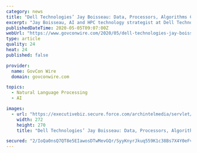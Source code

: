 ```yaml
---
category: news
title: "Dell Technologies’ Jay Boisseau: Data, Processors, Algorithms Could Help Agencies Advance AI Adoption"
excerpt: "Jay Boisseau, AI and HPC technology strategist at Dell Technologies (NYSE: DELL), has said collection of more digital data, emergence of new processors and graphics processing units and development of better algorithms are the three elements that could help federal agencies create a “perfect storm” to push the adoption of artificial intelligence."
publishedDateTime: 2020-05-05T09:07:00Z
webUrl: "https://www.govconwire.com/2020/05/dell-technologies-jay-boisseau-data-processors-algorithms-could-help-agencies-advance-ai-adoption/"
type: article
quality: 24
heat: 24
published: false

provider:
  name: GovCon Wire
  domain: govconwire.com

topics:
  - Natural Language Processing
  - AI

images:
  - url: "https://executivebiz.secure.force.com/archintelmedia/servlet/servlet.FileDownload?file=00Pf30000140zrNEAQ"
    width: 272
    height: 270
    title: "Dell Technologies’ Jay Boisseau: Data, Processors, Algorithms Could Help Agencies Advance AI Adoption"

secured: "2/IoQa0nsQ7QT8e5EIawosDTwMevGQr/SyyKnyrJkuq559K1c38Bs7X4Y0eFvmVoQl5AMOXqoLUfGlkLzgufjn2yXd41C788SCOMq47sgvA80z+O60mqCahjbSxroXaUyiYy/U3zl5xeOIR3plsCb2dFePg9sHSGNayFJAxk0b6UN2KvtAkW7FHL7WpvBMofd1PhdijPU2f36VN/SOApDpe6E0ghhPjkVSLis1XDpe+3oxE1AEsr3tF86WNUu2mRCHRCeXlfwRZ9LSWImjnLDsLdpeE2h894TS5xnpr6MpiouhmWjyq19CkWW3fEjKGY;nXbMadImgvvxFvMlS2vc/g=="
---
```


